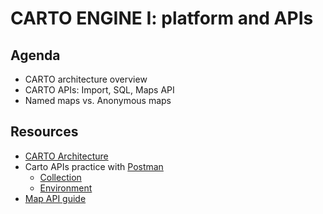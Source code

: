 CARTO ENGINE I: platform and APIs
=======================================

## Agenda

* CARTO architecture overview
* CARTO APIs: Import, SQL, Maps API
* Named maps vs. Anonymous maps

## Resources

* [CARTO Architecture](https://docs.google.com/a/cartodb.com/presentation/d/1LLT1zXeF4VTcYL4-w__AtbxBViolcRKNWT2eL6Pu3vk/edit?usp=sharing)
* Carto APIs practice with [Postman](http://getpostman.com)
  * [Collection](https://github.com/CartoDB/carto-workshop/blob/master/05-apis/exercises/postman/Training_Collection.postman_collection.json)
  * [Environment](https://github.com/CartoDB/carto-workshop/blob/master/05-apis/exercises/postman/CARTO_Training_Env.postman_environment)
* [Map API guide](exercises/maps_api_guide.md)
